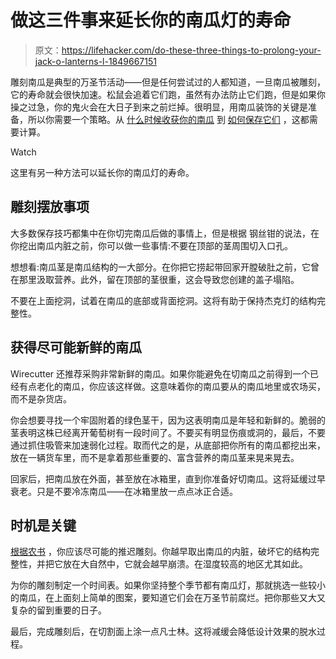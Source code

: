 # 做这三件事来延长你的南瓜灯的寿命

> 原文：<https://lifehacker.com/do-these-three-things-to-prolong-your-jack-o-lanterns-l-1849667151>

雕刻南瓜是典型的万圣节活动——但是任何尝试过的人都知道，一旦南瓜被雕刻，它的寿命就会很快加速。松鼠会追着它们跑，虽然有办法防止它们跑，但是如果你操之过急，你的鬼火会在大日子到来之前烂掉。很明显，用南瓜装饰的关键是准备，所以你需要一个策略。从 [什么时候收获你的南瓜](https://lifehacker.com/how-and-when-to-harvest-pumpkins-1849599364) 到 [如何保存它们](https://lifehacker.com/this-is-how-to-safely-preserve-pumpkins-with-bleach-1849616721) ，这都需要计算。

Watch

这里有另一种方法可以延长你的南瓜灯的寿命。

## **雕刻摆放事项**

大多数保存技巧都集中在你切完南瓜后做的事情上，但是根据 钢丝钳的说法，在你挖出南瓜内脏之前，你可以做一些事情:不要在顶部的茎周围切入口孔。

想想看:南瓜茎是南瓜结构的一大部分。在你把它捞起带回家开膛破肚之前，它曾在那里汲取营养。此外，留在顶部的茎很重，这会导致您创建的盖子塌陷。

不要在上面挖洞，试着在南瓜的底部或背面挖洞。这将有助于保持杰克灯的结构完整性。

## 获得尽可能新鲜的南瓜

Wirecutter 还推荐采购非常新鲜的南瓜。如果你能避免在切南瓜之前得到一个已经有点老化的南瓜，你应该这样做。这意味着你的南瓜要从的南瓜地里或农场买，而不是杂货店。

你会想要寻找一个牢固附着的绿色茎干，因为这表明南瓜是年轻和新鲜的。脆弱的茎表明这株已经离开葡萄树有一段时间了。不要买有明显伤痕或洞的，最后，不要通过抓住吸管来加速弱化过程。取而代之的是，从底部把你所有的南瓜都挖出来，放在一辆货车里，而不是拿着那些重要的、富含营养的南瓜茎来晃来晃去。

回家后，把南瓜放在外面，甚至放在冰箱里，直到你准备好切南瓜。这将延缓过早衰老。只是不要冷冻南瓜——在冰箱里放一点点冰正合适。

## **时机是关键**

[根据农书](https://www.farmersalmanac.com/5-ways-keep-jack-o-lantern-fresher-longer-25531) ，你应该尽可能的推迟雕刻。你越早取出南瓜的内脏，破坏它的结构完整性，并把它放在大自然中，它就会越早崩溃。在湿度较高的地区尤其如此。

为你的雕刻制定一个时间表。如果你坚持整个季节都有南瓜灯，那就挑选一些较小的南瓜，在上面刻上简单的图案，要知道它们会在万圣节前腐烂。把你那些又大又复杂的留到重要的日子。

最后，完成雕刻后，在切割面上涂一点凡士林。这将减缓会降低设计效果的脱水过程。
